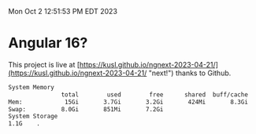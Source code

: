 Mon Oct  2 12:51:53 PM EDT 2023

# Angular 16?


This project is live at [https://kusl.github.io/ngnext-2023-04-21/](https://kusl.github.io/ngnext-2023-04-21/ "next!") thanks to Github.

```bash
System Memory
               total        used        free      shared  buff/cache   available
Mem:            15Gi       3.7Gi       3.2Gi       424Mi       8.3Gi        10Gi
Swap:          8.0Gi       851Mi       7.2Gi
System Storage
1.1G	.
```
